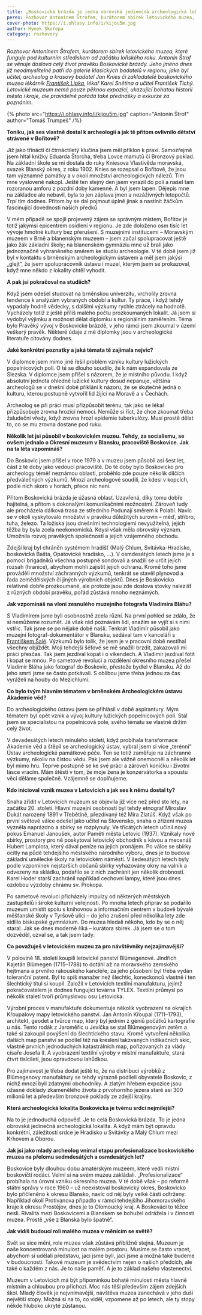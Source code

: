 ```yaml
---
title: „Boskovická brázda je jedna obrovská jedinečná archeologická lokalita.“
perex: Rozhovor Antonínem Štrofem, kurátorem sbírek letovického muzea, které funguje pod kulturním střediskem od začátku loňského roku.
cover-photo: https://i.ohlasy.info/i/kijou5m.jpg
author: Hynek Skořepa
category: rozhovory
---
```


*Rozhovor Antonínem Štrofem, kurátorem sbírek letovického muzea, které funguje pod kulturním střediskem od začátku loňského roku. Antonín Štrof se věnuje doslova celý život pravěku Boskovické brázdy. Jeho jméno dnes již neodmyslitelně patří do galerie klasických badatelů v regionu, jako byl učitel, archeolog a krasový badatel Jan Knies či zakladatelé boskovického muzea lékárník [František Lipka](http://www.ohlasy.info/clanky/2017/12/lipka.html), lékař Karel Snětina a učitel František Tichý. Letovické muzeum nemá pouze pěknou expozici, ukazující bohatou historii města i kraje, ale pravidelně pořádá také přednášky a exkurze za poznáním.*

{% photo src="https://i.ohlasy.info/i/kijou5m.jpg" caption="Antonín Štrof" author="Tomáš Trumpeš" /%}

**Toníku, jak ses vlastně dostal k archeologii a jak tě přitom ovlivnilo dětství strávené v Bořitově?**

Již jako třinácti či čtrnáctiletý klučina jsem měl příklon k praxi. Samozřejmě jsem hltal knížky Eduarda Štorcha, třeba Lovce mamutů či Bronzový poklad. Na základní škole se mi dostala do ruky Kniesova Vlastivěda moravská, svazek Blanský okres, z roku 1902. Knies se rozepsal o Bořitově, že jsou tam významné památky a v okolí množství archeologických nálezů. Tím mne vysloveně nakopl. Ještě ten stejný den jsem vyrazil do polí a našel tam rozoranou amforu z pozdní doby kamenné. A byl jsem lapen. Dějepis mne na základce ale nebavil, byla to jen záplava jmen a nezáživných letopočtů. Trpí tím dodnes. Přitom by se dal pojmout úplně jinak a nastínit žáčkům fascinující dovednosti našich předků.

V mém případě se spojil projevený zájem se správným místem, Bořitov je totiž jakýmsi epicentrem osídlení v regionu. Je zde doloženo osm tisíc let vývoje hmotné kultury bez přerušení. S muzejními institucemi – Moravským muzeem v Brně a blanenským muzeem – jsem začal spolupracovat ještě jako žák základní školy; na blanenském gymnáziu mne už brali jako jednoznačně vyhraněného směrem ke studiu archeologie. V té době jsem již byl v kontaktu s brněnským archeologickým ústavem a měl jsem jakýsi „glejt“, že jsem spolupracovník ústavu i muzeí, kterým jsem se prokazoval, když mne někdo z lokality chtěl vyhodit.

**A pak jsi pokračoval na studiích?**

Když jsem odešel studovat na brněnskou univerzitu, vrcholily zrovna tendence k analýzám vybraných období a kultur. Ty práce, i když tehdy vypadaly hodně vědecky, s dalšími výzkumy rychle ztrácely na hodnotě. Vycházely totiž z ještě příliš malého počtu prozkoumaných lokalit. Já jsem si vydobyl výjimku a možnost dělat diplomku s regionálním zaměřením. Téma bylo Pravěký vývoj v Boskovické brázdě, v jeho rámci jsem zkoumal v území veškerý pravěk. Některé údaje z mé diplomky jsou v archeologické literatuře citovány dodnes.

**Jaké konkrétní poznatky a jaká témata tě zajímala nejvíc?**

V diplomce jsem mimo jiné řešil problém vzniku kultury lužických popelnicových polí. O té se dlouho soudilo, že k nám expandovala ze Slezska. V diplomce jsem přišel s názorem, že je místního původu. I když absolutní jednota ohledně lužické kultury dosud nepanuje, většina archeologů se v dnešní době přiklání k názoru, že se skutečně jedná o kulturu, kterou postupně vytvořil lid žijící na Moravě a v Čechách.

Archeolog se při práci musí přizpůsobit terénu, tak jako se lékař přizpůsobuje zrovna hrozící nemoci. Nemůže si říct, že chce zkoumat třeba žaludeční vředy, když zrovna hrozí epidemie tuberkulózy. Musí prostě dělat to, co se mu zrovna dostane pod ruku.

**Několik let jsi působil v boskovickém muzeu. Tehdy, za socialismu, se ovšem jednalo o Okresní muzeum v Blansku, pracoviště Boskovice. Jak na ta léta vzpomínáš?**

Do Boskovic jsem přišel v roce 1979 a v muzeu jsem působil asi šest let, část z té doby jako vedoucí pracoviště. Do té doby bylo Boskovicko pro archeology téměř neznámou oblastí, proběhlo zde pouze několik dílčích předválečných výzkumů. Mnozí archeologové soudili, že kdesi v kopcích, podle nich skoro v horách, přece nic není.

Přitom Boskovická brázda je úžasná oblast. Uzavřená, díky tomu dobře hajitelná, a přitom s dokonalými komunikačními možnostmi. Zároveň tudy ale procházela dálková trasa ze středního Podunají směrem k Polabí. Navíc se v okolí vyskytovalo množství v pravěku důležitých surovin – měď, stříbro, tuha, železo. Ta ložiska jsou dnešními technologiemi nevyužitelná, jejich těžba by byla zcela neekonomická. Kdysi však měla obrovský význam. Umožnila rozvoj pravěkých společností a jejich vzájemného obchodu.

Zdejší kraj byl chráněn systémem hradišť (Malý Chlum, Svitávka-Hradisko, boskovická Bašta, Opatovické hradisko, …). V osmdesátých letech jsme je s pomocí brigádníků všechna postupně sondovali a snažili se určit jejich rozsah (hranice), abychom mohli zajistit jejich ochranu. Kromě toho jsme prováděli množství záchranných výzkumů, tenkrát se stavěl plynovod a řada zemědělských či jiných výrobních objektů. Dnes je Boskovicko relativně dobře prozkoumané, ale protože jsou zde doslova stovky nalezišť z různých období pravěku, pořád zůstává mnoho neznámých.

**Jak vzpomínáš na vloni zesnulého muzejního fotografa Vladimíra Bláhu?**

S Vladimírem jsme byli osobnostně zcela různí. Na první pohled se zdálo, že si nemůžeme rozumět. Já však rád poznávám lidi, snažím se vyjít si s nimi vstříc. Tak jsme se po nějaké době našli. Tenkrát Vladimír působil jako muzejní fotograf-dokumentátor v Blansku, sedával tam v kanceláři s [Františkem Šalé](http://www.ohlasy.info/clanky/2016/11/rozhovor-sale.html). Výzkumů bylo tolik, že jsem je v pracovní době nestíhal všechny objíždět. Moji tehdejší šéfové se mě snažili brzdit, zakazovali mi práci přesčas. Tak jsem jezdíval kopat i o víkendech. A Vladimír jezdíval fotit i kopat se mnou. Po sametové revoluci a rozdělení okresního muzea přešel Vladimír Bláha jako fotograf do Boskovic, přestože bydlel v Blansku. Až do jeho smrti jsme se často potkávali. S oblibou jsme třeba jednou za čas vyráželi na houby do Mezichlumí.

**Co bylo tvým hlavním tématem v brněnském Archeologickém ústavu Akademie věd?**

Do archeologického ústavu jsem se přihlásil v době aspirantury. Mým tématem byl opět vznik a vývoj kultury lužických popelnicových polí. Stal jsem se specialistou na popelnicová pole, svého tématu se vlastně držím celý život.

V devadesátých letech minulého století, když probíhala transformace Akademie věd a štěpil se archeologický ústav, vybral jsem si více „terénní“ Ústav archeologické památkové péče. Ten se totiž zaměřuje na záchranné výzkumy, nikoliv na čistou vědu. Pak jsem ale vážně onemocněl a několik let byl mimo hru. Teprve postupně se ke své práci a zároveň koníčku i životní lásce vracím. Mám štěstí v tom, že moje žena je konzervátorka a spoustu věcí děláme společně. Vzájemně se doplňujeme.

**Kdo inicioval vznik muzea v Letovicích a jak ses k němu dostal ty?**

Snaha zřídit v Letovicích muzeum se objevila již více než před sto lety, na začátku 20. století. Hlavní muzejní osobností byl tehdy etnograf Miroslav Dukát narozený 1891 v Třebětíně, přezdívaný též Mira Zlatúš. Když však po první světové válce odešel jako učitel na Slovensko, snaha o zřízení muzea vyzněla naprázdno a sbírky se rozplynuly. Ve třicátých letech učinil nový pokus Emanuel Janoušek, autor Pamětí města Letovic (1937). Vznikaly nové sbírky, prostory pro ně poskytoval letovický obchodník s kávou a mecenáš Hubert Lamplota, který dával peníze na jejich pronájem. Po válce se sbírky ocitly na půdě tehdejšího městského národního výboru, dnes je to budova základní umělecké školy na letovickém náměstí. V šedesátých letech byly podle vzpomínek nejstarších občanů sbírky vyhazovány okny na valník a odvezeny na skládku, podařilo se z nich zachránit jen několik drobností. Karel Hoder starší zachránil například cechovní lampy, které jsou dnes ozdobou výzdoby chrámu sv. Prokopa.

Po sametové revoluci přicházely impulzy od některých městských zastupitelů i široké kulturní veřejnosti. Po mnoha letech příprav se podařilo muzeum umístit spolu s knihovnou a informačním centrem v budově bývalé měšťanské školy v Tyršově ulici – do jeho zrušení před několika lety zde sídlilo biskupské gymnázium. Do muzea hledali někoho, kdo by se o něj staral. Jak se dnes moderně říká – kurátora sbírek. Já jsem se o tom dozvěděl, ozval se, a tak jsem tady. 

**Co považuješ v letovickém muzeu za pro návštěvníky nejzajímavější?**

V polovině 18. století koupili letovické panství Blümegenové. Jindřich Kajetán Blümegen (1715–1788) to dotáhl až na moravského zemského hejtmana a prvního rakouského kancléře; za jeho působení byl třeba vydán toleranční patent. Byl to spíš manažer než šlechtic, koneckonců vlastně i ten šlechtický titul si koupil. Založil v Letovicích textilní manufakturu, jejímž pokračovatelem je dodnes fungující továrna TYLEX. Textilní průmysl po několik staletí tvoří průmyslovou osu Letovicka.

Výrobní proces v manufaktuře dokumentuje několik vyobrazení na okrajích Křoupalovy mapy letovického panství. Jan Antonín Křoupal (1711–1793), architekt, geodet a tvůrce map, který byl jedním z géniů počátků kartografie u nás. Tento rodák z Jaroměřic u Jevíčka se stal Blümegenovým zetěm a také si zakoupil povýšení do šlechtického stavu. Kromě vytvoření několika dalších map panství se podílel též na kreslení takzvaných indikačních skic, vlastně prvních jednoduchých katastrálních map, pořizovaných za vlády císaře Josefa II. A vyobrazení textilní výroby v místní manufaktuře, stará čtvrt tisíciletí, jsou opravdovou lahůdkou.

Pro zajímavost je třeba dodat ještě to, že na distribuci výrobků z Blümegenovy manufaktury se tehdy výrazně podíleli obyvatelé Boskovic, z nichž mnozí byli zdatnými obchodníky. A zlatým hřebem expozice jsou úžasné doklady zkamenělého života z prvohorního jezera staré asi 300 milionů let a především bronzové poklady ze zdejší krajiny.

**Která archeologická lokalita Boskovicka je tvému srdci nejmilejší?**

Na to je jednoduchá odpověď. Je to celá Boskovická brázda. To je jedna obrovská jedinečná archeologická lokalita. A když mám být opravdu konkrétní, záležitostí srdce je Hradisko u Svitávky a Malý Chlum mezi Krhovem a Oborou.

**Jak jsi jako mladý archeolog vnímal etapu profesionalizace boskovického muzea na přelomu sedmdesátých a osmdesátých let?**

Boskovice byly dlouhou dobu amatérským muzeem, které vedli místní boskovičtí rodáci. Velmi si na svém muzeu zakládali. „Profesionalizace“ probíhala na úrovni vzniku okresního muzea. V té době však – po reformě státní správy v roce 1960 – už neexistoval boskovický okres, Boskovicko bylo přičleněno k okresu Blansko, navíc od něj byly velké části odtrženy. Například okolí Protivanova připadlo v rámci tehdejšího Jihomoravského kraje k okresu Prostějov, dnes je to Olomoucký kraj. A Boskováci to těžce nesli. Rivalita mezi Boskovicemi a Blanskem se bohužel odrážela i v činnosti muzea. Prostě „vše z Blanska bylo špatně“.

**Jak vidíš budoucí roli malého muzea v měnícím se světě?**

Svět se sice mění, role muzea však zůstává přibližně stejná. Muzeum je naše koncentrovaná minulost na malém prostoru. Musíme se často vracet, abychom si udělali představu, jací jsme byli, jací jsme a možná také budeme v budoucnosti. Takové muzeum je svědectvím nejen o našich předcích, ale také o každém z nás. Je to naše paměť. A je to základ našeho vlastenectví.

Muzeum v Letovicích má být připomínkou bohaté minulosti města hlavně místním a chloubou pro příchozí. Moc nás těší především zájem zdejších škol. Mladý člověk je nejvnímavější, návštěva muzea zanechává v jeho duši největší stopy. Možná si na to, co viděl, vzpomene až po letech, ale ty stopy někde hluboko ukryté zůstanou.
